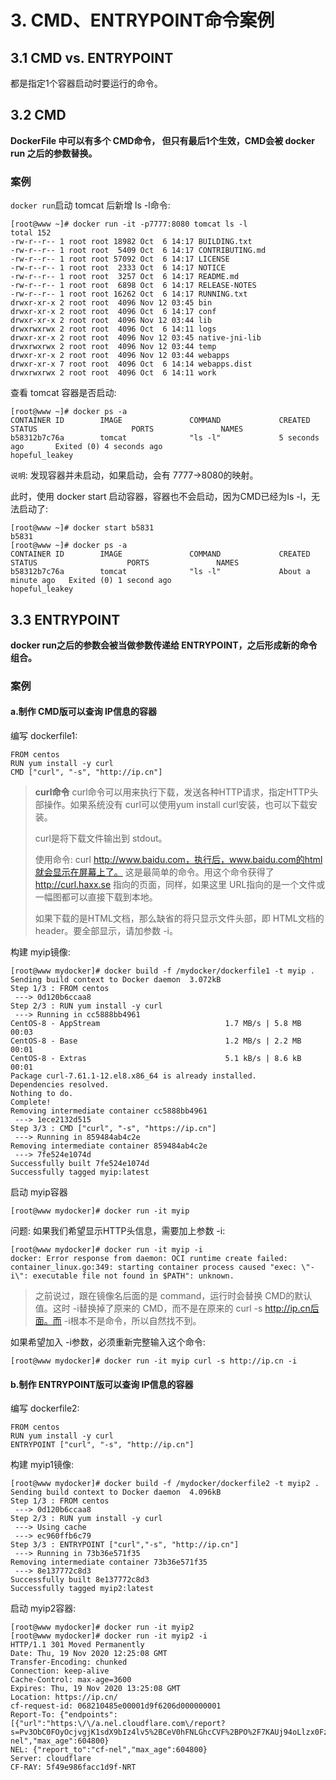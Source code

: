 # 3. CMD、ENTRYPOINT命令案例

## 3.1 CMD vs. ENTRYPOINT

都是指定1个容器启动时要运行的命令。

## 3.2 CMD

**DockerFile 中可以有多个 CMD命令， 但只有最后1个生效，CMD会被 docker run 之后的参数替换。**

### 案例

`docker run`启动 tomcat 后新增 ls -l命令:
```shell script
[root@www ~]# docker run -it -p7777:8080 tomcat ls -l
total 152
-rw-r--r-- 1 root root 18982 Oct  6 14:17 BUILDING.txt
-rw-r--r-- 1 root root  5409 Oct  6 14:17 CONTRIBUTING.md
-rw-r--r-- 1 root root 57092 Oct  6 14:17 LICENSE
-rw-r--r-- 1 root root  2333 Oct  6 14:17 NOTICE
-rw-r--r-- 1 root root  3257 Oct  6 14:17 README.md
-rw-r--r-- 1 root root  6898 Oct  6 14:17 RELEASE-NOTES
-rw-r--r-- 1 root root 16262 Oct  6 14:17 RUNNING.txt
drwxr-xr-x 2 root root  4096 Nov 12 03:45 bin
drwxr-xr-x 2 root root  4096 Oct  6 14:17 conf
drwxr-xr-x 2 root root  4096 Nov 12 03:44 lib
drwxrwxrwx 2 root root  4096 Oct  6 14:11 logs
drwxr-xr-x 2 root root  4096 Nov 12 03:45 native-jni-lib
drwxrwxrwx 2 root root  4096 Nov 12 03:44 temp
drwxr-xr-x 2 root root  4096 Nov 12 03:44 webapps
drwxr-xr-x 7 root root  4096 Oct  6 14:14 webapps.dist
drwxrwxrwx 2 root root  4096 Oct  6 14:11 work
```

查看 tomcat 容器是否启动:

```
[root@www ~]# docker ps -a
CONTAINER ID        IMAGE               COMMAND             CREATED             STATUS                     PORTS               NAMES
b58312b7c76a        tomcat              "ls -l"             5 seconds ago       Exited (0) 4 seconds ago                       hopeful_leakey
```

`说明`: 发现容器并未启动，如果启动，会有 7777->8080的映射。

此时，使用 docker start 启动容器，容器也不会启动，因为CMD已经为ls -l，无法启动了:

```shell script
[root@www ~]# docker start b5831
b5831
[root@www ~]# docker ps -a
CONTAINER ID        IMAGE               COMMAND             CREATED              STATUS                    PORTS               NAMES
b58312b7c76a        tomcat              "ls -l"             About a minute ago   Exited (0) 1 second ago                       hopeful_leakey
```


## 3.3 ENTRYPOINT

**docker run之后的参数会被当做参数传递给 ENTRYPOINT，之后形成新的命令组合。**

### 案例

#### a.制作 CMD版可以查询 IP信息的容器

编写 dockerfile1:

```shell script
FROM centos
RUN yum install -y curl
CMD ["curl", "-s", "http://ip.cn"]
```

> **curl命令**
> curl命令可以用来执行下载，发送各种HTTP请求，指定HTTP头部操作。如果系统没有 curl可以使用yum install curl安装，也可以下载安装。
> 
> curl是将下载文件输出到 stdout。
>
> 使用命令: curl http://www.baidu.com，执行后，www.baidu.com的html就会显示在屏幕上了。
> 这是最简单的命令。用这个命令获得了 http://curl.haxx.se 指向的页面，同样，如果这里 URL指向的是一个文件或一幅图都可以直接下载到本地。
>
> 如果下载的是HTML文档，那么缺省的将只显示文件头部，即 HTML文档的header。要全部显示，请加参数 -i。


构建 myip镜像:

```shell script
[root@www mydocker]# docker build -f /mydocker/dockerfile1 -t myip .
Sending build context to Docker daemon  3.072kB
Step 1/3 : FROM centos
 ---> 0d120b6ccaa8
Step 2/3 : RUN yum install -y curl
 ---> Running in cc5888bb4961
CentOS-8 - AppStream                            1.7 MB/s | 5.8 MB     00:03
CentOS-8 - Base                                 1.2 MB/s | 2.2 MB     00:01
CentOS-8 - Extras                               5.1 kB/s | 8.6 kB     00:01
Package curl-7.61.1-12.el8.x86_64 is already installed.
Dependencies resolved.
Nothing to do.
Complete!
Removing intermediate container cc5888bb4961
 ---> 1ece2132d515
Step 3/3 : CMD ["curl", "-s", "https://ip.cn"]
 ---> Running in 859484ab4c2e
Removing intermediate container 859484ab4c2e
 ---> 7fe524e1074d
Successfully built 7fe524e1074d
Successfully tagged myip:latest
```

启动 myip容器

```shell script
[root@www mydocker]# docker run -it myip
```

问题: 如果我们希望显示HTTP头信息，需要加上参数 -i:

```shell script
[root@www mydocker]# docker run -it myip -i
docker: Error response from daemon: OCI runtime create failed: container_linux.go:349: starting container process caused "exec: \"-i\": executable file not found in $PATH": unknown.
```

> 之前说过，跟在镜像名后面的是 command，运行时会替换 CMD的默认值。这时 -i替换掉了原来的 CMD，而不是在原来的 curl -s http://ip.cn后面。而 -i根本不是命令，所以自然找不到。

如果希望加入 -i参数，必须重新完整输入这个命令:

```shell script
[root@www mydocker]# docker run -it myip curl -s http://ip.cn -i
```

#### b.制作 ENTRYPOINT版可以查询 IP信息的容器

编写 dockerfile2:

```shell script
FROM centos
RUN yum install -y curl
ENTRYPOINT ["curl", "-s", "http://ip.cn"]
```

构建 myip1镜像:

```shell script
[root@www mydocker]# docker build -f /mydocker/dockerfile2 -t myip2 .
Sending build context to Docker daemon  4.096kB
Step 1/3 : FROM centos
 ---> 0d120b6ccaa8
Step 2/3 : RUN yum install -y curl
 ---> Using cache
 ---> ec960ffb6c79
Step 3/3 : ENTRYPOINT ["curl","-s", "http://ip.cn"]
 ---> Running in 73b36e571f35
Removing intermediate container 73b36e571f35
 ---> 8e137772c8d3
Successfully built 8e137772c8d3
Successfully tagged myip2:latest
```

启动 myip2容器:

```shell script
[root@www mydocker]# docker run -it myip2
[root@www mydocker]# docker run -it myip2 -i
HTTP/1.1 301 Moved Permanently
Date: Thu, 19 Nov 2020 12:25:08 GMT
Transfer-Encoding: chunked
Connection: keep-alive
Cache-Control: max-age=3600
Expires: Thu, 19 Nov 2020 13:25:08 GMT
Location: https://ip.cn/
cf-request-id: 068210485e00001d9f6206d000000001
Report-To: {"endpoints":[{"url":"https:\/\/a.nel.cloudflare.com\/report?s=Pv3ObC0FOyOcjvgjK1sdX9bIz4lv5%2BCeV0hFNLGhcCVF%2BPO%2F7KAUj94oLlzx0FzTtuonzaR8JHEluYgBFuaHftfeRtysLQ%3D%3D"}],"group":"cf-nel","max_age":604800}
NEL: {"report_to":"cf-nel","max_age":604800}
Server: cloudflare
CF-RAY: 5f49e986facc1d9f-NRT
```
